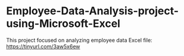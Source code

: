 # Employee-Data-Analysis-project-using-Microsoft-Excel
This project focused on analyzing employee data 
Excel file:
https://tinyurl.com/3aw5x6ew
